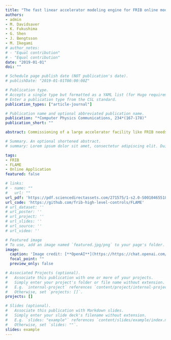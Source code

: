 ```yaml
---
title: "The fast linear accelerator modeling engine for FRIB online model service"
authors:
- admin
- M. Davidsaver
- K. Fukushima
- G. Shen
- J. Bengtsson
- M. Ikegami
# author_notes:
# - "Equal contribution"
# - "Equal contribution"
date: "2019-01-01"
doi: ""

# Schedule page publish date (NOT publication's date).
# publishDate: "2019-01-01T00:00:00Z"

# Publication type.
# Accepts a single type but formatted as a YAML list (for Hugo requirements).
# Enter a publication type from the CSL standard.
publication_types: ["article-journal"]

# Publication name and optional abbreviated publication name.
publication: "*Computer Physics Communications, 234*(167-178)"
publication_short: ""

abstract: Commissioning of a large accelerator facility like FRIB needs support from an online beam dynamics model. Considering the new physics challenges of FRIB such as modeling of non-axisymmetric superconducting RF cavities and multicharge state acceleration, there is no readily available online beam tuning code. The design code of FRIB super-conducting linac, IMPACT-Z, is not suitable for online tuning because of its code design and running speed. Therefore, the Fast Linear Accelerator Modeling Engine (FLAME), specifically designed to fulfill FRIB’s online modeling challenges, is proposed. The physics model of FLAME, especially its novel way of modeling non-axisymmetric superconducting RF cavities using a multipole expansion based thin-lens kick model, is discussed in detail, and the benchmark results against FRIB design code is presented, after which the software design strategy of FLAME and its execution speed is presented.

# Summary. An optional shortened abstract.
# summary: Lorem ipsum dolor sit amet, consectetur adipiscing elit. Duis posuere tellus ac convallis placerat. Proin tincidunt magna sed ex sollicitudin condimentum.

tags:
- FRIB
- FLAME
- Online Application
featured: false

# links:
# - name: ""
#   url: ""
url_pdf: 'https://pdf.sciencedirectassets.com/271575/1-s2.0-S0010465518X00113/1-s2.0-S0010465518302662/am.pdf?X-Amz-Security-Token=IQoJb3JpZ2luX2VjEKX%2F%2F%2F%2F%2F%2F%2F%2F%2F%2FwEaCXVzLWVhc3QtMSJHMEUCIQDtmup0d%2FcDHTdyDWqA9fT56SrRGBn7mlpteqQti%2Fq5gAIgS3DhMuMKwKe%2F0ZdWxYx0NuNaKLqphr0NirsYFWc5LDYqvAUI7v%2F%2F%2F%2F%2F%2F%2F%2F%2F%2FARAFGgwwNTkwMDM1NDY4NjUiDJiAT2iZ5z5XLp1VrSqQBbH5u%2Bnpea1dA5eDnBJNH4CQkTlmRc%2FNj4153ljMm3dKrfBlnPwBoi3seSwAc%2B%2F8z0r5nbuOoeos%2B2pDeKXSRZyXwsCgADBLt80rIOgDAXpw2lBc%2FxfCrE2VhZDgdJ0WA8s2HSEq98KCS9oRJCBAmx3pf2JCmxEmgoal0Axw%2FmxTk4SuDpqyGP%2BbH%2BGmKmSK2IrxtwaQ0Mz5EZQjB%2Fc9i6MoFhZIyCN5TdFKM7KEvxHQuhnYmlWNegOmHzTjHAaRLE9IUV60ud5vv0eqmE0PuubkVNaJq4bPFYKP%2BdV1YL7K0XEzD0XsRLLYR5WL0gHS9ZieCtc6l9tCqgiXhPel130dUfGMl9t%2F9JdTcDmj51DXXuHI33knJxCEQ072jNkMdOF%2Fplvz3kbp3dQR1crNByguEwpxXhAGtd7K6vMB9cRFpN9qdk8P0yO5QeOpVy98Lo7C6Tisx6oEgEeUO10cPDFEVhd6cag8teUMCvY6uKeHPIjNsye7z2uQYaErADIsHL5ZXSEc%2BjnIL0Gtl8KKdh5K4hjR5bpT9gn71TSKSApP8zV2nTekcZM8Wv6WeA%2F3cvbGENFh6m5fAQ5anrCUGW7DPEWhM9vIGcW72%2B374ppUfm9MUO3pTZnLXkas1Aqv9kQ51uZBm%2BzZwjJz%2FCVY3wx%2Fsi4SwcMXssaqUjL8o3Fw0NjExarHsvJ9Y9lSzpt9iPDx14%2BSmyPCAmV6tWI1NhvJVuDvHsdZMaI4pYyeG7lGPZSI%2BBEhxKmgUyAco0sZ8KKfLs0Cru2PyWOsCOcmXuvdPB031RqqCvdPuUnOLi5n9%2BYJYs1ulZ1Y9RpezvNFoZpBoilJ0MqNJ9EJr38hqtJa2a9I8FBPNJkITyb7h4tuMNSm7aoGOrEBbXE%2FREkQifbcsFLKu6bcgE2HOz35c9WFmQv8EVnQuOLQNYs2JQKIw9iXt9O%2Fy8YIDYD%2Bxbuf0zJYdxVQf%2FOq5jF7XOe60POIs7a828wJYzOJktwNPPmY%2FlHjE6wwIp73KwwsWQl8UR8NncUjy5LmtOMfuiCaPAzcscaFwHwCdC%2BFMZ27SfZedqVYbj3Zgf7r%2Fj9OEY88EGb1sqoXeemZ6Iy0hkdbM8rcITe31upZfnt7&X-Amz-Algorithm=AWS4-HMAC-SHA256&X-Amz-Date=20231120T133605Z&X-Amz-SignedHeaders=host&X-Amz-Expires=300&X-Amz-Credential=ASIAQ3PHCVTYSMOHXYNF%2F20231120%2Fus-east-1%2Fs3%2Faws4_request&X-Amz-Signature=815f5c3fe7d864bed1c7abf92cc6f18c0059c8dff209f66f55ecdb8b9ffd53e8&hash=5a59889dc7e9cacbbe2b41a87a976da62c987dc812284b73666512775d5c6276&host=68042c943591013ac2b2430a89b270f6af2c76d8dfd086a07176afe7c76c2c61&pii=S0010465518302662&tid=pdf-424f1aa4-f3d0-4b07-a1c9-381a95071e66&sid=3f3f7e9c434a624be92b9f36da877cacd559gxrqa&type=client'
url_code: 'https://github.com/frib-high-level-controls/FLAME'
# url_dataset: ''
# url_poster: ''
# url_project: ''
# url_slides: ''
# url_source: ''
# url_video: ''

# Featured image
# To use, add an image named `featured.jpg/png` to your page's folder. 
image:
  caption: 'Image credit: [**OpenAI**](https://https://chat.openai.com/auth/login)'
  focal_point: ""
  preview_only: false

# Associated Projects (optional).
#   Associate this publication with one or more of your projects.
#   Simply enter your project's folder or file name without extension.
#   E.g. `internal-project` references `content/project/internal-project/index.md`.
#   Otherwise, set `projects: []`.
projects: []

# Slides (optional).
#   Associate this publication with Markdown slides.
#   Simply enter your slide deck's filename without extension.
#   E.g. `slides: "example"` references `content/slides/example/index.md`.
#   Otherwise, set `slides: ""`.
slides: example
---
```


<!-- {{% callout note %}}
Click the *Cite* button above to demo the feature to enable visitors to import publication metadata into their reference management software.
{{% /callout %}}

{{% callout note %}}
Create your slides in Markdown - click the *Slides* button to check out the example.
{{% /callout %}}

Add the publication's **full text** or **supplementary notes** here. You can use rich formatting such as including [code, math, and images](https://wowchemy.com/docs/content/writing-markdown-latex/). -->
